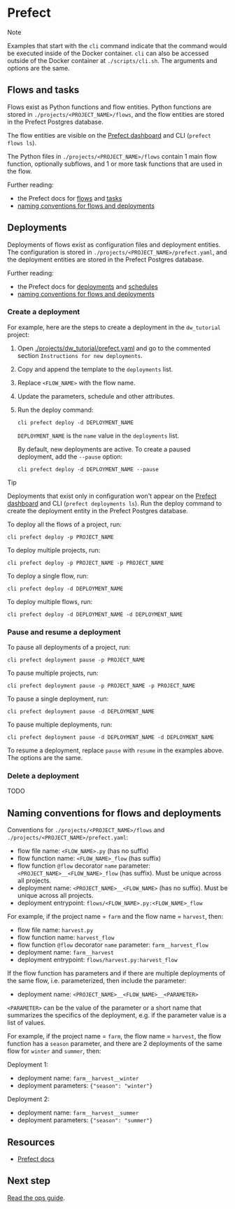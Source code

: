 # Prefect

> [!NOTE]
> Examples that start with the `cli` command indicate that the command would be executed inside of the Docker container. `cli` can also be accessed outside of the Docker container at `./scripts/cli.sh`. The arguments and options are the same.

## Flows and tasks

Flows exist as Python functions and flow entities. Python functions are stored in `./projects/<PROJECT_NAME>/flows`, and the flow entities are stored in the Prefect Postgres database.

The flow entities are visible on the [Prefect dashboard](http://localhost:29020/flows) and CLI (`prefect flows ls`).

The Python files in `./projects/<PROJECT_NAME>/flows` contain 1 main flow function, optionally subflows, and 1 or more task functions that are used in the flow.

Further reading:

- the Prefect docs for [flows](https://docs.prefect.io/latest/concepts/flows/) and [tasks](https://docs.prefect.io/latest/concepts/tasks/)
- [naming conventions for flows and deployments](#naming-conventions-for-flows-and-deployments)

## Deployments

Deployments of flows exist as configuration files and deployment entities. The configuration is stored in `./projects/<PROJECT_NAME>/prefect.yaml`, and the deployment entities are stored in the Prefect Postgres database.

Further reading:

- the Prefect docs for [deployments](https://docs.prefect.io/latest/concepts/deployments/) and [schedules](https://docs.prefect.io/latest/concepts/schedules/#creating-schedules-through-a-prefectyaml-files-deployments-schedule-section)
- [naming conventions for flows and deployments](#naming-conventions-for-flows-and-deployments)

### Create a deployment

For example, here are the steps to create a deployment in the `dw_tutorial` project:

1. Open [./projects/dw_tutorial/prefect.yaml](../projects/dw_tutorial/prefect.yaml#L44) and go to the commented section `Instructions for new deployments`.

2. Copy and append the template to the `deployments` list.

3. Replace `<FLOW_NAME>` with the flow name.

4. Update the parameters, schedule and other attributes.

5. Run the deploy command:

    ```shell
    cli prefect deploy -d DEPLOYMENT_NAME
    ```

    `DEPLOYMENT_NAME` is the `name` value in the `deployments` list.

    By default, new deployments are active. To create a paused deployment, add the `--pause` option:

    ```shell
    cli prefect deploy -d DEPLOYMENT_NAME --pause
    ```

> [!TIP]
> Deployments that exist only in configuration won't appear on the [Prefect dashboard](http://localhost:29020/deployments) and CLI (`prefect deployments ls`). Run the deploy command to create the deployment entity in the Prefect Postgres database.

To deploy all the flows of a project, run:

```shell
cli prefect deploy -p PROJECT_NAME
```

To deploy multiple projects, run:

```shell
cli prefect deploy -p PROJECT_NAME -p PROJECT_NAME
```

To deploy a single flow, run:

```shell
cli prefect deploy -d DEPLOYMENT_NAME
```

To deploy multiple flows, run:

```shell
cli prefect deploy -d DEPLOYMENT_NAME -d DEPLOYMENT_NAME
```

### Pause and resume a deployment

To pause all deployments of a project, run:

```shell
cli prefect deployment pause -p PROJECT_NAME
```

To pause multiple projects, run:

```shell
cli prefect deployment pause -p PROJECT_NAME -p PROJECT_NAME
```

To pause a single deployment, run:

```shell
cli prefect deployment pause -d DEPLOYMENT_NAME
```

To pause multiple deployments, run:

```shell
cli prefect deployment pause -d DEPLOYMENT_NAME -d DEPLOYMENT_NAME
```

To resume a deployment, replace `pause` with `resume` in the examples above. The options are the same.

### Delete a deployment

TODO

## Naming conventions for flows and deployments

Conventions for `./projects/<PROJECT_NAME>/flows` and `./projects/<PROJECT_NAME>/prefect.yaml`:

- flow file name: `<FLOW_NAME>.py` (has no suffix)
- flow function name: `<FLOW_NAME>_flow` (has suffix)
- flow function `@flow` decorator `name` parameter: `<PROJECT_NAME>__<FLOW_NAME>_flow` (has suffix). Must be unique across all projects.
- deployment name: `<PROJECT_NAME>__<FLOW_NAME>` (has no suffix). Must be unique across all projects.
- deployment entrypoint: `flows/<FLOW_NAME>.py:<FLOW_NAME>_flow`

For example, if the project name = `farm` and the flow name = `harvest`, then:

- flow file name: `harvest.py`
- flow function name: `harvest_flow`
- flow function `@flow` decorator `name` parameter: `farm__harvest_flow`
- deployment name: `farm__harvest`
- deployment entrypoint: `flows/harvest.py:harvest_flow`

If the flow function has parameters and if there are multiple deployments of the same flow, i.e. parameterized, then include the parameter:

- deployment name: `<PROJECT_NAME>__<FLOW_NAME>__<PARAMETER>`

`<PARAMETER>` can be the value of the parameter or a short name that summarizes the specifics of the deployment, e.g. if the parameter value is a list of values.

For example, if the project name = `farm`, the flow name = `harvest`, the flow function has a `season` parameter, and there are 2 deployments of the same flow for `winter` and `summer`, then:

Deployment 1:

- deployment name: `farm__harvest__winter`
- deployment parameters: `{"season": "winter"}`

Deployment 2:

- deployment name: `farm__harvest__summer`
- deployment parameters: `{"season": "summer"}`

## Resources

- [Prefect docs](https://docs.prefect.io)

## Next step

[Read the ops guide](ops.md).
